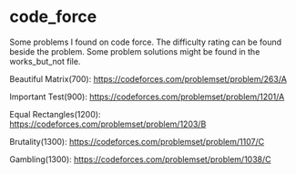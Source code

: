 # code_force
Some problems I found on code force. The difficulty rating can be found beside the problem. Some problem solutions might be found in the works_but_not file.

Beautiful Matrix(700): https://codeforces.com/problemset/problem/263/A

Important Test(900): https://codeforces.com/problemset/problem/1201/A

Equal Rectangles(1200): https://codeforces.com/problemset/problem/1203/B

Brutality(1300): https://codeforces.com/problemset/problem/1107/C

Gambling(1300): https://codeforces.com/problemset/problem/1038/C
